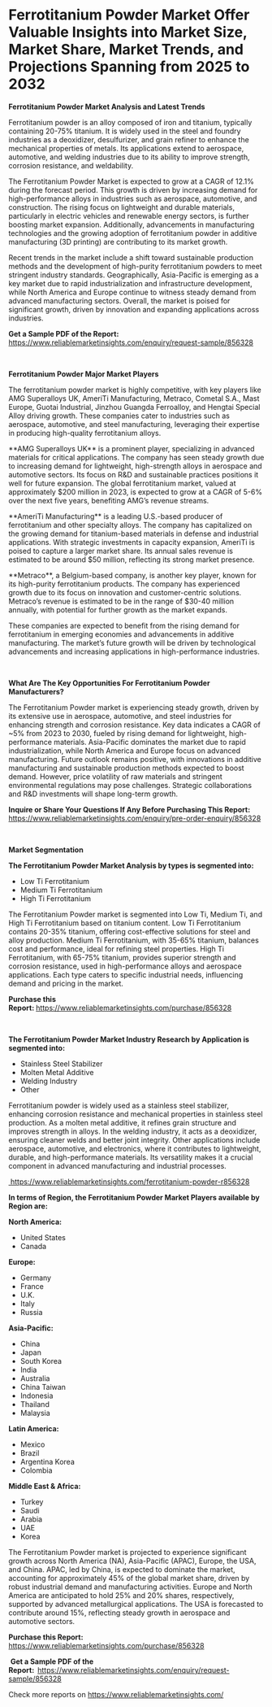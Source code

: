 <p><h1>Ferrotitanium Powder Market Offer Valuable Insights into Market Size, Market Share, Market Trends, and Projections Spanning from 2025 to 2032</h1></p><p><strong>Ferrotitanium Powder Market Analysis and Latest Trends</strong></p>
<p><p>Ferrotitanium powder is an alloy composed of iron and titanium, typically containing 20-75% titanium. It is widely used in the steel and foundry industries as a deoxidizer, desulfurizer, and grain refiner to enhance the mechanical properties of metals. Its applications extend to aerospace, automotive, and welding industries due to its ability to improve strength, corrosion resistance, and weldability.</p><p>The Ferrotitanium Powder Market is expected to grow at a CAGR of 12.1% during the forecast period. This growth is driven by increasing demand for high-performance alloys in industries such as aerospace, automotive, and construction. The rising focus on lightweight and durable materials, particularly in electric vehicles and renewable energy sectors, is further boosting market expansion. Additionally, advancements in manufacturing technologies and the growing adoption of ferrotitanium powder in additive manufacturing (3D printing) are contributing to its market growth.</p><p>Recent trends in the market include a shift toward sustainable production methods and the development of high-purity ferrotitanium powders to meet stringent industry standards. Geographically, Asia-Pacific is emerging as a key market due to rapid industrialization and infrastructure development, while North America and Europe continue to witness steady demand from advanced manufacturing sectors. Overall, the market is poised for significant growth, driven by innovation and expanding applications across industries.</p></p>
<p><strong>Get a Sample PDF of the Report:&nbsp;</strong> <a href="https://www.reliablemarketinsights.com/enquiry/request-sample/856328?utm_campaign=2112&utm_medium=2&utm_source=Github&utm_content=ia&utm_term=25012025&utm_id=ferrotitanium-powder">https://www.reliablemarketinsights.com/enquiry/request-sample/856328</a></p>
<p>&nbsp;</p>
<p><strong>Ferrotitanium Powder Major Market Players</strong></p>
<p><p>The ferrotitanium powder market is highly competitive, with key players like AMG Superalloys UK, AmeriTi Manufacturing, Metraco, Cometal S.A., Mast Europe, Guotai Industrial, Jinzhou Guangda Ferroalloy, and Hengtai Special Alloy driving growth. These companies cater to industries such as aerospace, automotive, and steel manufacturing, leveraging their expertise in producing high-quality ferrotitanium alloys.</p><p>**AMG Superalloys UK** is a prominent player, specializing in advanced materials for critical applications. The company has seen steady growth due to increasing demand for lightweight, high-strength alloys in aerospace and automotive sectors. Its focus on R&D and sustainable practices positions it well for future expansion. The global ferrotitanium market, valued at approximately $200 million in 2023, is expected to grow at a CAGR of 5-6% over the next five years, benefiting AMG’s revenue streams.</p><p>**AmeriTi Manufacturing** is a leading U.S.-based producer of ferrotitanium and other specialty alloys. The company has capitalized on the growing demand for titanium-based materials in defense and industrial applications. With strategic investments in capacity expansion, AmeriTi is poised to capture a larger market share. Its annual sales revenue is estimated to be around $50 million, reflecting its strong market presence.</p><p>**Metraco**, a Belgium-based company, is another key player, known for its high-purity ferrotitanium products. The company has experienced growth due to its focus on innovation and customer-centric solutions. Metraco’s revenue is estimated to be in the range of $30-40 million annually, with potential for further growth as the market expands.</p><p>These companies are expected to benefit from the rising demand for ferrotitanium in emerging economies and advancements in additive manufacturing. The market’s future growth will be driven by technological advancements and increasing applications in high-performance industries.</p></p>
<p>&nbsp;</p>
<p><strong>What Are The Key Opportunities For Ferrotitanium Powder Manufacturers?</strong></p>
<p><p>The Ferrotitanium Powder market is experiencing steady growth, driven by its extensive use in aerospace, automotive, and steel industries for enhancing strength and corrosion resistance. Key data indicates a CAGR of ~5% from 2023 to 2030, fueled by rising demand for lightweight, high-performance materials. Asia-Pacific dominates the market due to rapid industrialization, while North America and Europe focus on advanced manufacturing. Future outlook remains positive, with innovations in additive manufacturing and sustainable production methods expected to boost demand. However, price volatility of raw materials and stringent environmental regulations may pose challenges. Strategic collaborations and R&D investments will shape long-term growth.</p></p>
<p><strong>Inquire or Share Your Questions If Any Before Purchasing This Report:</strong> <a href="https://www.reliablemarketinsights.com/enquiry/pre-order-enquiry/856328?utm_campaign=2112&utm_medium=2&utm_source=Github&utm_content=ia&utm_term=25012025&utm_id=ferrotitanium-powder">https://www.reliablemarketinsights.com/enquiry/pre-order-enquiry/856328</a></p>
<p>&nbsp;</p>
<p><strong>Market Segmentation</strong></p>
<p><strong>The Ferrotitanium Powder Market Analysis by types is segmented into:</strong></p>
<p><ul><li>Low Ti Ferrotitanium</li><li>Medium Ti Ferrotitanium</li><li>High Ti Ferrotitanium</li></ul></p>
<p><p>The Ferrotitanium Powder market is segmented into Low Ti, Medium Ti, and High Ti Ferrotitanium based on titanium content. Low Ti Ferrotitanium contains 20-35% titanium, offering cost-effective solutions for steel and alloy production. Medium Ti Ferrotitanium, with 35-65% titanium, balances cost and performance, ideal for refining steel properties. High Ti Ferrotitanium, with 65-75% titanium, provides superior strength and corrosion resistance, used in high-performance alloys and aerospace applications. Each type caters to specific industrial needs, influencing demand and pricing in the market.</p></p>
<p><strong>Purchase this Report:&nbsp;</strong><a href="https://www.reliablemarketinsights.com/purchase/856328?utm_campaign=2112&utm_medium=2&utm_source=Github&utm_content=ia&utm_term=25012025&utm_id=ferrotitanium-powder">https://www.reliablemarketinsights.com/purchase/856328</a></p>
<p>&nbsp;</p>
<p><strong>The Ferrotitanium Powder Market Industry Research by Application is segmented into:</strong></p>
<p><ul><li>Stainless Steel Stabilizer</li><li>Molten Metal Additive</li><li>Welding Industry</li><li>Other</li></ul></p>
<p><p>Ferrotitanium powder is widely used as a stainless steel stabilizer, enhancing corrosion resistance and mechanical properties in stainless steel production. As a molten metal additive, it refines grain structure and improves strength in alloys. In the welding industry, it acts as a deoxidizer, ensuring cleaner welds and better joint integrity. Other applications include aerospace, automotive, and electronics, where it contributes to lightweight, durable, and high-performance materials. Its versatility makes it a crucial component in advanced manufacturing and industrial processes.</p></p>
<p><a href="https://www.reliablemarketinsights.com/ferrotitanium-powder-r856328?utm_campaign=2112&utm_medium=2&utm_source=Github&utm_content=ia&utm_term=25012025&utm_id=ferrotitanium-powder">&nbsp;https://www.reliablemarketinsights.com/ferrotitanium-powder-r856328</a></p>
<p><strong>In terms of Region, the Ferrotitanium Powder Market Players available by Region are:</strong></p>
<p>
    <p> <strong> North America: </strong>
        <ul>
            <li>United States</li>
            <li>Canada</li>
        </ul>
        </p> 
    <p> <strong> Europe: </strong>
        <ul>
            <li>Germany</li>
            <li>France</li>
            <li>U.K.</li>
            <li>Italy</li>
            <li>Russia</li>
        </ul>
        </p> 
    <p> <strong> Asia-Pacific: </strong>
        <ul>
            <li>China</li>
            <li>Japan</li>
            <li>South Korea</li>
            <li>India</li>
            <li>Australia</li>
            <li>China Taiwan</li>
            <li>Indonesia</li>
            <li>Thailand</li>
            <li>Malaysia</li>
        </ul>
        </p> 
    <p> <strong> Latin America: </strong>
        <ul>
            <li>Mexico</li>
            <li>Brazil</li>
            <li>Argentina Korea</li>
            <li>Colombia</li>
        </ul>
        </p> 
    <p> <strong> Middle East & Africa: </strong>
        <ul>
            <li>Turkey</li>
            <li>Saudi</li>
            <li>Arabia</li>
            <li>UAE</li>
            <li>Korea</li>
        </ul>
    </p>
    </p>
<p><p>The Ferrotitanium Powder market is projected to experience significant growth across North America (NA), Asia-Pacific (APAC), Europe, the USA, and China. APAC, led by China, is expected to dominate the market, accounting for approximately 45% of the global market share, driven by robust industrial demand and manufacturing activities. Europe and North America are anticipated to hold 25% and 20% shares, respectively, supported by advanced metallurgical applications. The USA is forecasted to contribute around 15%, reflecting steady growth in aerospace and automotive sectors.</p></p>
<p><strong>Purchase this Report: </strong><a href="https://www.reliablemarketinsights.com/purchase/856328?utm_campaign=2112&utm_medium=2&utm_source=Github&utm_content=ia&utm_term=25012025&utm_id=ferrotitanium-powder">https://www.reliablemarketinsights.com/purchase/856328</a></p>
<p>&nbsp;<strong>Get a Sample PDF of the Report:&nbsp;&nbsp;</strong><a href="https://www.reliablemarketinsights.com/enquiry/request-sample/856328?utm_campaign=2112&utm_medium=2&utm_source=Github&utm_content=ia&utm_term=25012025&utm_id=ferrotitanium-powder">https://www.reliablemarketinsights.com/enquiry/request-sample/856328</a></p>
<p><strong></strong></p>
<p>Check more reports on <a href="https://www.reliablemarketinsights.com/?utm_campaign=2112&utm_medium=2&utm_source=Github&utm_content=ia&utm_term=25012025&utm_id=ferrotitanium-powder">https://www.reliablemarketinsights.com/</a></p>